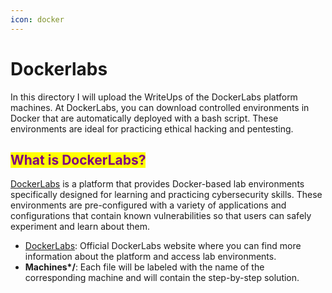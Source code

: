 ```yaml
---
icon: docker
---
```


# Dockerlabs

In this directory I will upload the WriteUps of the DockerLabs platform machines. At DockerLabs, you can download controlled environments in Docker that are automatically deployed with a bash script. These environments are ideal for practicing ethical hacking and pentesting.

## <mark style="color:purple;">What is DockerLabs?</mark>

[DockerLabs](https://dockerlabs.collabnix.com) is a platform that provides Docker-based lab environments specifically designed for learning and practicing cybersecurity skills. These environments are pre-configured with a variety of applications and configurations that contain known vulnerabilities so that users can safely experiment and learn about them.

* [DockerLabs](https://dockerlabs.collabnix.com): Official DockerLabs website where you can find more information about the platform and access lab environments.
* **Machines\*/**: Each file will be labeled with the name of the corresponding machine and will contain the step-by-step solution.
